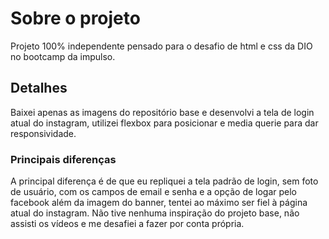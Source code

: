 # Sobre o projeto
Projeto 100% independente pensado para o desafio de html e css da DIO no bootcamp da impulso.

## Detalhes
Baixei apenas as imagens do repositório base e desenvolvi a tela de login atual do instagram, utilizei flexbox para posicionar e media querie para dar responsividade.

### Principais diferenças
A principal diferença é de que eu repliquei a tela padrão de login, sem foto de usuário, com os campos de email e senha e a opção de logar pelo facebook
além da imagem do banner, tentei ao máximo ser fiel à página atual do instagram.
Não tive nenhuma inspiração do projeto base, não assisti os vídeos e me desafiei a fazer por conta própria.
